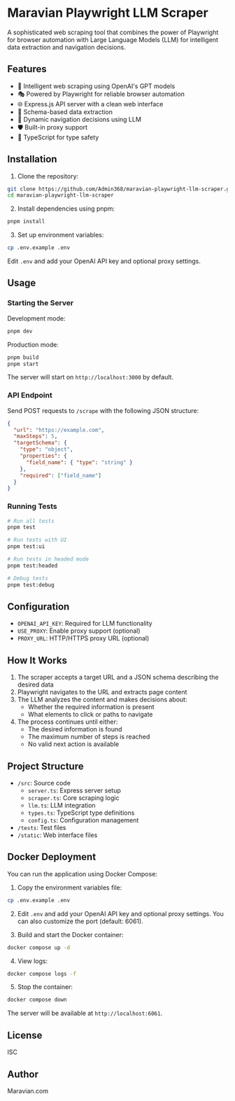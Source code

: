 # Maravian Playwright LLM Scraper

A sophisticated web scraping tool that combines the power of Playwright for browser automation with Large Language Models (LLM) for intelligent data extraction and navigation decisions.

## Features

- 🤖 Intelligent web scraping using OpenAI's GPT models
- 🎭 Powered by Playwright for reliable browser automation
- 🌐 Express.js API server with a clean web interface
- 🎯 Schema-based data extraction
- 🔄 Dynamic navigation decisions using LLM
- 🛡️ Built-in proxy support
- 📝 TypeScript for type safety

## Installation

1. Clone the repository:
```bash
git clone https://github.com/Admin368/maravian-playwright-llm-scraper.git
cd maravian-playwright-llm-scraper
```

2. Install dependencies using pnpm:
```bash
pnpm install
```

3. Set up environment variables:
```bash
cp .env.example .env
```
Edit `.env` and add your OpenAI API key and optional proxy settings.

## Usage

### Starting the Server

Development mode:
```bash
pnpm dev
```

Production mode:
```bash
pnpm build
pnpm start
```

The server will start on `http://localhost:3000` by default.

### API Endpoint

Send POST requests to `/scrape` with the following JSON structure:

```json
{
  "url": "https://example.com",
  "maxSteps": 5,
  "targetSchema": {
    "type": "object",
    "properties": {
      "field_name": { "type": "string" }
    },
    "required": ["field_name"]
  }
}
```

### Running Tests

```bash
# Run all tests
pnpm test

# Run tests with UI
pnpm test:ui

# Run tests in headed mode
pnpm test:headed

# Debug tests
pnpm test:debug
```

## Configuration

- `OPENAI_API_KEY`: Required for LLM functionality
- `USE_PROXY`: Enable proxy support (optional)
- `PROXY_URL`: HTTP/HTTPS proxy URL (optional)

## How It Works

1. The scraper accepts a target URL and a JSON schema describing the desired data
2. Playwright navigates to the URL and extracts page content
3. The LLM analyzes the content and makes decisions about:
   - Whether the required information is present
   - What elements to click or paths to navigate
4. The process continues until either:
   - The desired information is found
   - The maximum number of steps is reached
   - No valid next action is available

## Project Structure

- `/src`: Source code
  - `server.ts`: Express server setup
  - `scraper.ts`: Core scraping logic
  - `llm.ts`: LLM integration
  - `types.ts`: TypeScript type definitions
  - `config.ts`: Configuration management
- `/tests`: Test files
- `/static`: Web interface files

## Docker Deployment

You can run the application using Docker Compose:

1. Copy the environment variables file:
```bash
cp .env.example .env
```

2. Edit `.env` and add your OpenAI API key and optional proxy settings. You can also customize the port (default: 6061).

3. Build and start the Docker container:
```bash
docker compose up -d
```

4. View logs:
```bash
docker compose logs -f
```

5. Stop the container:
```bash
docker compose down
```

The server will be available at `http://localhost:6061`.

## License

ISC

## Author

Maravian.com